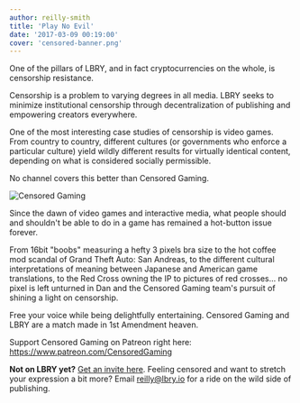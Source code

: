 ```yaml
---
author: reilly-smith
title: 'Play No Evil'
date: '2017-03-09 00:19:00'
cover: 'censored-banner.png'
---
```


One of the pillars of LBRY, and in fact cryptocurrencies on the whole, is censorship resistance.

Censorship is a problem to varying degrees in all media. LBRY seeks to minimize institutional censorship through decentralization of publishing and empowering creators everywhere.

One of the most interesting case studies of censorship is video games. From country to country, different cultures (or governments who enforce a particular culture) yield wildly different results for virtually identical content, depending on what is considered socially permissible.

No channel covers this better than Censored Gaming.

![Censored Gaming](/img/news/censored-inline2.jpg)

Since the dawn of video games and interactive media, what people should and shouldn't be able to do in a game has remained a hot-button issue forever.

From 16bit "boobs" measuring a hefty 3 pixels bra size to the hot coffee mod scandal of Grand Theft Auto: San Andreas, to the different cultural interpretations of meaning between Japanese and American game translations, to the Red Cross owning the IP to pictures of red crosses... no pixel is left unturned in Dan and the Censored Gaming team's pursuit of shining a light on censorship.

Free your voice while being delightfully entertaining. Censored Gaming and LBRY are a match made in 1st Amendment heaven.

Support Censored Gaming on Patreon right here: https://www.patreon.com/CensoredGaming

**Not on LBRY yet?** [Get an invite here](https://lbry.io/get). Feeling censored and want to stretch your expression a bit more? Email [reilly@lbry.io](mailto:reilly@lbry.io) for a ride on the wild side of publishing.
